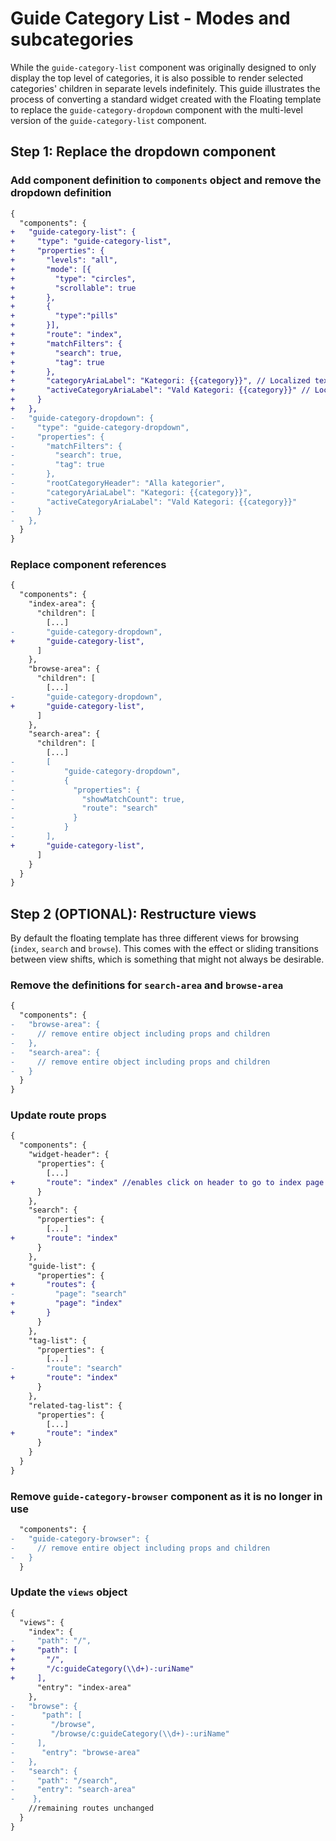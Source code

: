 # Guide Category List - Modes and subcategories

While the `guide-category-list` component was originally designed to only display the top level of categories, it is also possible to render selected categories' children in separate levels indefinitely.
This guide illustrates the process of converting a standard widget created with the Floating template to replace the `guide-category-dropdown` component with the multi-level version of the `guide-category-list` component.

## Step 1: Replace the dropdown component

### Add component definition to `components` object and remove the dropdown definition

```diff
{
  "components": {
+   "guide-category-list": {
+     "type": "guide-category-list",
+     "properties": {
+       "levels": "all",
+       "mode": [{
+         "type": "circles",
+         "scrollable": true
+       },
+       {
+         "type":"pills"
+       }],
+       "route": "index",
+       "matchFilters": {
+         "search": true,
+         "tag": true
+       },
+       "categoryAriaLabel": "Kategori: {{category}}", // Localized text variable
+       "activeCategoryAriaLabel": "Vald Kategori: {{category}}" // Localized text variable
+     }
+   },
-   "guide-category-dropdown": {
-     "type": "guide-category-dropdown",
-     "properties": {
-       "matchFilters": {
-         "search": true,
-         "tag": true
-       },
-       "rootCategoryHeader": "Alla kategorier",
-       "categoryAriaLabel": "Kategori: {{category}}",
-       "activeCategoryAriaLabel": "Vald Kategori: {{category}}"
-     }
-   },
  }
}
```

### Replace component references

```diff
{
  "components": {
    "index-area": {
      "children": [
        [...]
-       "guide-category-dropdown",
+       "guide-category-list",
      ]
    },
    "browse-area": {
      "children": [
        [...]
-       "guide-category-dropdown",
+       "guide-category-list",
      ]
    },
    "search-area": {
      "children": [
        [...]
-       [
-           "guide-category-dropdown",
-           {
-             "properties": {
-               "showMatchCount": true,
-               "route": "search"
-             }
-           }
-       ],
+       "guide-category-list",
      ]
    }
  }
}
```

## Step 2 (OPTIONAL): Restructure views

By default the floating template has three different views for browsing (`index`, `search` and `browse`). This comes with the effect or sliding transitions between view shifts, which is something that might not always be desirable.

### Remove the definitions for `search-area` and `browse-area`

```diff
{
  "components": {
-   "browse-area": {
-     // remove entire object including props and children
-   },
-   "search-area": {
-     // remove entire object including props and children
-   }
  }
}
```

### Update route props

```diff
{
  "components": {
    "widget-header": {
      "properties": {
        [...]
+       "route": "index" //enables click on header to go to index page
      }
    },
    "search": {
      "properties": {
        [...]
+       "route": "index"
      }
    },
    "guide-list": {
      "properties": {
+       "routes": {
-         "page": "search"
+         "page": "index"
+       }
      }
    },
    "tag-list": {
      "properties": {
        [...]
-       "route": "search"
+       "route": "index"
      }
    },
    "related-tag-list": {
      "properties": {
        [...]
+       "route": "index"
      }
    }
  }
}
```

### Remove `guide-category-browser` component as it is no longer in use

```diff
  "components": {
-   "guide-category-browser": {
-     // remove entire object including props and children
-   }
  }
```

### Update the `views` object

```diff
{
  "views": {
    "index": {
-     "path": "/",
+     "path": [
+       "/",
+       "/c:guideCategory(\\d+)-:uriName"
+     ],
      "entry": "index-area"
    },
-   "browse": {
-      "path": [
-        "/browse",
-        "/browse/c:guideCategory(\\d+)-:uriName"
-     ],
-      "entry": "browse-area"
-   },
-   "search": {
-     "path": "/search",
-     "entry": "search-area"
-    },
    //remaining routes unchanged
  }
}
```
